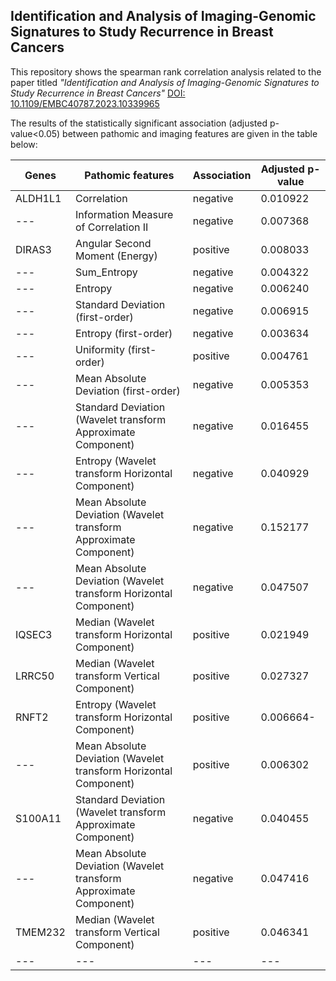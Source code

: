 
## Identification and Analysis of Imaging-Genomic Signatures to Study Recurrence in Breast Cancers

This repository shows the spearman rank correlation analysis related to the paper titled *"Identification and Analysis of Imaging-Genomic Signatures to Study Recurrence in Breast Cancers"* [DOI: 10.1109/EMBC40787.2023.10339965](https://ieeexplore.ieee.org/document/10339965)



The results of the statistically significant  association (adjusted p-value<0.05) between pathomic and imaging features are given in the table below:

| Genes | Pathomic features | Association | Adjusted p-value |
| --- | --- | --- | --- |
| ALDH1L1 | Correlation | negative | 0.010922 |
| --- | Information Measure of Correlation II | negative | 0.007368 |
| DIRAS3 | Angular Second Moment (Energy) | positive | 0.008033 |
| --- | Sum_Entropy	 | negative | 0.004322 |
| --- | Entropy | negative | 0.006240 |
| --- | Standard Deviation (first-order) | negative | 0.006915 |
| --- | Entropy (first-order) | negative | 0.003634|
| --- | Uniformity (first-order) | positive | 0.004761 |
| --- | Mean Absolute Deviation (first-order)| negative | 0.005353 |
| --- | Standard Deviation (Wavelet transform Approximate Component) | negative | 0.016455 |
| --- | Entropy (Wavelet transform Horizontal Component) | negative | 0.040929 |
| --- | Mean Absolute Deviation (Wavelet transform Approximate Component) | negative | 0.152177 |
| --- | Mean Absolute Deviation (Wavelet transform Horizontal Component) | negative | 0.047507 |
| IQSEC3 | Median (Wavelet transform Horizontal Component) | positive | 0.021949 |
| LRRC50 | Median (Wavelet transform Vertical Component) | positive | 0.027327 |
| RNFT2 | Entropy (Wavelet transform Horizontal Component) | positive | 0.006664- |
| --- | Mean Absolute Deviation (Wavelet transform Horizontal Component) | positive | 0.006302 |
| S100A11 | Standard Deviation (Wavelet transform Approximate Component) | negative | 0.040455 |
| --- | Mean Absolute Deviation (Wavelet transform Approximate Component) | negative | 0.047416 |
| TMEM232 | Median (Wavelet transform Vertical Component) | positive | 0.046341 |
| --- | --- | --- | --- |
 
